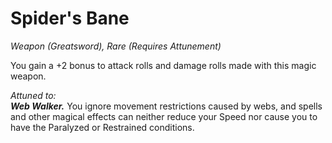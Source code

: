 # Spider's Bane
*Weapon (Greatsword), Rare (Requires Attunement)*

You gain a +2 bonus to attack rolls and damage rolls made with this magic weapon.  

*Attuned to:*  
***Web Walker.*** You ignore movement restrictions caused by webs, and spells and other magical effects can neither reduce your Speed nor cause you to have the Paralyzed or Restrained conditions.